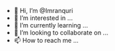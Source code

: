 - 👋 Hi, I’m @Imranquri
- 👀 I’m interested in ...
- 🌱 I’m currently learning ...
- 💞️ I’m looking to collaborate on ...
- 📫 How to reach me ...

<!---
Imranquri/Imranquri is a ✨ special ✨ repository because its `README.md` (this file) appears on your GitHub profile.
You can click the Preview link to take a look at your changes.
--->
